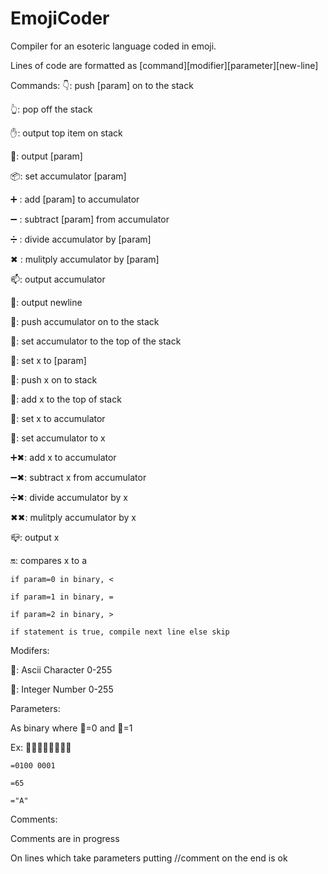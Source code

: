 # EmojiCoder
Compiler for an esoteric language coded in emoji. 


Lines of code are formatted as [command][modifier][parameter][new-line]


Commands:
👇: push [param] on to the stack

👆: pop off the stack

✋: output top item on stack

👋:	output [param] 

📦: set accumulator [param]

➕ : add [param] to accumulator 

➖ : subtract [param] from accumulator 

➗ : divide accumulator by [param]

✖ : mulitply accumulator by [param]

📫: output accumulator

📝: output newline

🔻: push accumulator on to the stack

🔺: set accumulator to the top of the stack

🎒: set x to [param]

🚥: push x on to stack

🚦: add x to the top of stack

🔹: set x to accumulator

🔸: set accumulator to x

➕✖: add x to accumulator 

➖✖: subtract x from accumulator 

➗✖: divide accumulator by x

✖✖: mulitply accumulator by x

📪: output x

🔛: compares x to a

	if param=0 in binary, <

	if param=1 in binary, =

	if param=2 in binary, >

	if statement is true, compile next line else skip

 
Modifers:

🔡: Ascii Character 0-255

🔢: Integer Number 0-255


Parameters:

As binary where 🌚=0 and 🌝=1

Ex: 🌚🌝🌚🌚🌚🌚🌚🌝

	=0100 0001

	=65

	="A"


Comments:

Comments are in progress

On lines which take parameters putting //comment on the end is ok
